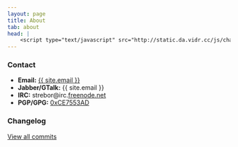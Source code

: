 ```yaml
---
layout: page
title: About
tab: about
head: |
    <script type="text/javascript" src="http://static.da.vidr.cc/js/changelog.js"></script>
---
```


### Contact

  * **Email:** <a href="mailto:{{ site.email }}">{{ site.email }}</a>
  * **Jabber/GTalk:** {{ site.email }}
  * **IRC:** strebor@irc.[freenode.net][1]
  * **PGP/GPG:** [0xCE7553AD][2]

### Changelog

<div id="changelog-feed"></div>

[View all commits][3]

   [1]: http://freenode.net/
   [2]: http://minsky.surfnet.nl:11371/pks/lookup?op=vindex&search=0x3AFC8A11CE7553AD
   [3]: http://github.com/davidar/da.vidr.cc/commits/master
